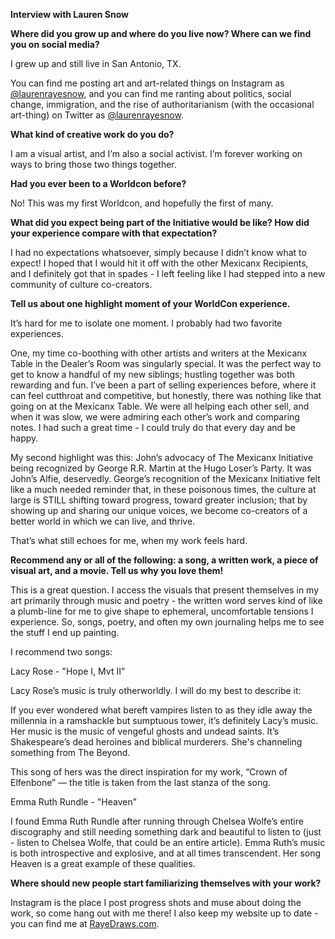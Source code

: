 **Interview with Lauren Snow**

**Where did you grow up and where do you live now? Where can we find you on social media?**

I grew up and still live in San Antonio, TX.

You can find me posting art and art-related things on Instagram as [@laurenrayesnow](https://www.instagram.com/laurenrayesnow), and you can find me ranting about politics, social change, immigration, and the rise of authoritarianism (with the occasional art-thing) on Twitter as [@laurenrayesnow](https://www.twitter.com/laurenrayesnow).

**What kind of creative work do you do?**

I am a visual artist, and I’m also a social activist. I’m forever working on ways to bring those two things together.

**Had you ever been to a Worldcon before?**

No! This was my first Worldcon, and hopefully the first of many.

**What did you expect being part of the Initiative would be like? How did your experience compare with that expectation?**

I had no expectations whatsoever, simply because I didn’t know what to expect! I hoped that I would hit it off with the other Mexicanx Recipients, and I definitely got that in spades - I left feeling like I had stepped into a new community of culture co-creators.

**Tell us about one highlight moment of your WorldCon experience.**

It’s hard for me to isolate one moment. I probably had two favorite experiences.

One, my time co-boothing with other artists and writers at the Mexicanx Table in the Dealer’s Room was singularly special. It was the perfect way to get to know a handful of my new siblings; hustling together was both rewarding and fun. I’ve been a part of selling experiences before, where it can feel cutthroat and competitive, but honestly, there was nothing like that going on at the Mexicanx Table. We were all helping each other sell, and when it was slow, we were admiring each other’s work and comparing notes. I had such a great time - I could truly do that every day and be happy.

My second highlight was this: John’s advocacy of The Mexicanx Initiative being recognized by George R.R. Martin at the Hugo Loser’s Party. It was John’s Alfie, deservedly. George’s recognition of the Mexicanx Initiative felt like a much needed reminder that, in these poisonous times, the culture at large is STILL shifting toward progress, toward greater inclusion; that by showing up and sharing our unique voices, we become co-creators of a better world in which we can live, and thrive.

That’s what still echoes for me, when my work feels hard.

**Recommend any or all of the following: a song, a written work, a piece of visual art, and a movie. Tell us why you love them!**

This is a great question. I access the visuals that present themselves in my art primarily through music and poetry - the written word serves kind of like a plumb-line for me to give shape to ephemeral, uncomfortable tensions I experience. So, songs, poetry, and often my own journaling helps me to see the stuff I end up painting.

I recommend two songs:

Lacy Rose - "Hope I, Mvt II"

Lacy Rose’s music is truly otherworldly. I will do my best to describe it:

If you ever wondered what bereft vampires listen to as they idle away the millennia in a ramshackle but sumptuous tower, it’s definitely Lacy’s music. Her music is the music of vengeful ghosts and undead saints. It’s Shakespeare’s dead heroines and biblical murderers. She's channeling something from The Beyond.

This song of hers was the direct inspiration for my work, “Crown of Elfenbone” — the title is taken from the last stanza of the song.

Emma Ruth Rundle - "Heaven"

I found Emma Ruth Rundle after running through Chelsea Wolfe’s entire discography and still needing something dark and beautiful to listen to (just - listen to Chelsea Wolfe, that could be an entire article). Emma Ruth’s music is both introspective and explosive, and at all times transcendent. Her song Heaven is a great example of these qualities.

**Where should new people start familiarizing themselves with your work?**

Instagram is the place I post progress shots and muse about doing the work, so come hang out with me there! I also keep my website up to date - you can find me at [RayeDraws.com](http://www.RayeDraws.com).
